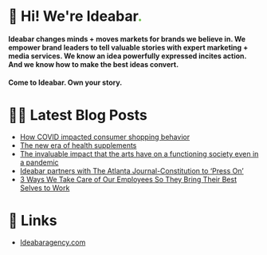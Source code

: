# 👋 Hi! We're Ideabar<span style="color:#6bbe4a">.</span>

#### Ideabar changes minds + moves markets for brands we believe in. We empower brand leaders to tell valuable stories with expert marketing + media services. We know an idea powerfully expressed incites action. And we know how to make the best ideas convert.
#### Come to Ideabar. Own your story.

# 👩‍💻  Latest Blog Posts
<!-- BLOG-POST-LIST:START -->
- [How COVID impacted consumer shopping behavior](https://ideabaragency.com/how-covid-impacted-consumer-shopping-behavior/)
- [The new era of health supplements](https://ideabaragency.com/the-new-era-of-health-supplements/)
- [The invaluable impact that the arts have on a functioning society even in a pandemic](https://ideabaragency.com/the-invaluable-impact-that-the-arts-have-on-a-functioning-society-even-in-a-pandemic/)
- [Ideabar partners with The Atlanta Journal-Constitution to ‘Press On’](https://ideabaragency.com/ajc-presson/)
- [3 Ways We Take Care of Our Employees So They Bring Their Best Selves to Work](https://ideabaragency.com/three-ways-were-taking-care-of-our-employees-so-they-bring-their-best-selves-to-work/)
<!-- BLOG-POST-LIST:END -->

# 🔗  Links
- [Ideabaragency.com](https://ideabaragency.com)

